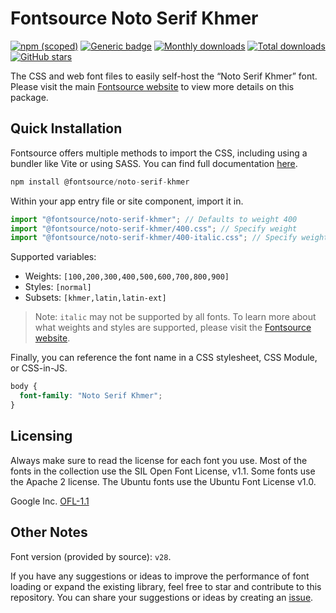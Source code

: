 # Fontsource Noto Serif Khmer

[![npm (scoped)](https://img.shields.io/npm/v/@fontsource/noto-serif-khmer?color=brightgreen)](https://www.npmjs.com/package/@fontsource/noto-serif-khmer) [![Generic badge](https://img.shields.io/badge/fontsource-passing-brightgreen)](https://github.com/fontsource/fontsource) [![Monthly downloads](https://badgen.net/npm/dm/@fontsource/noto-serif-khmer)](https://github.com/fontsource/fontsource) [![Total downloads](https://badgen.net/npm/dt/@fontsource/noto-serif-khmer)](https://github.com/fontsource/fontsource) [![GitHub stars](https://img.shields.io/github/stars/fontsource/fontsource.svg?style=social&label=Star)](https://github.com/fontsource/fontsource/stargazers)

The CSS and web font files to easily self-host the “Noto Serif Khmer” font. Please visit the main [Fontsource website](https://fontsource.org/fonts/noto-serif-khmer) to view more details on this package.

## Quick Installation

Fontsource offers multiple methods to import the CSS, including using a bundler like Vite or using SASS. You can find full documentation [here](https://fontsource.org/docs/getting-started/introduction).

```javascript
npm install @fontsource/noto-serif-khmer
```

Within your app entry file or site component, import it in.

```javascript
import "@fontsource/noto-serif-khmer"; // Defaults to weight 400
import "@fontsource/noto-serif-khmer/400.css"; // Specify weight
import "@fontsource/noto-serif-khmer/400-italic.css"; // Specify weight and style
```

Supported variables:
- Weights: `[100,200,300,400,500,600,700,800,900]`
- Styles: `[normal]`
- Subsets: `[khmer,latin,latin-ext]`

> Note: `italic` may not be supported by all fonts. To learn more about what weights and styles are supported, please visit the [Fontsource website](https://fontsource.org/fonts/noto-serif-khmer).

Finally, you can reference the font name in a CSS stylesheet, CSS Module, or CSS-in-JS.

```css
body {
  font-family: "Noto Serif Khmer";
}
```

## Licensing
Always make sure to read the license for each font you use. Most of the fonts in the collection use the SIL Open Font License, v1.1. Some fonts use the Apache 2 license. The Ubuntu fonts use the Ubuntu Font License v1.0.

Google Inc.
[OFL-1.1](http://scripts.sil.org/OFL)

## Other Notes
Font version (provided by source): `v28`.

If you have any suggestions or ideas to improve the performance of font loading or expand the existing library, feel free to star and contribute to this repository. You can share your suggestions or ideas by creating an [issue](https://github.com/fontsource/fontsource/issues).